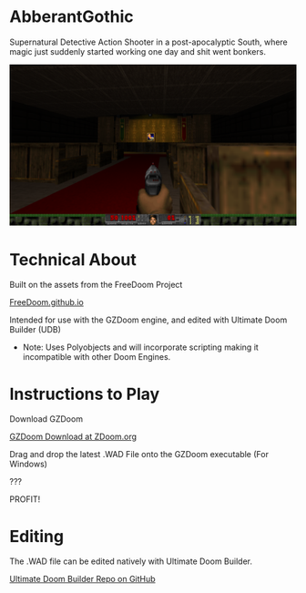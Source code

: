 # AbberantGothic

Supernatural Detective Action Shooter in a post-apocalyptic South, where magic just suddenly started working one day and shit went bonkers.  

![Screenshots/Screenshot 2024-02-25 063312.png](https://github.com/DerrangedGadgeteer/AbberantGothic/blob/main/Screenshots/Screenshot%202024-02-25%20063312.png?raw=true)

# Technical About

Built on the assets from the FreeDoom Project

[FreeDoom.github.io](https://freedoom.github.io/)

Intended for use with the GZDoom engine, and edited with Ultimate Doom Builder (UDB)
- Note: Uses Polyobjects and will incorporate scripting making it incompatible with other Doom Engines.

# Instructions to Play

Download GZDoom

[GZDoom Download at ZDoom.org](https://zdoom.org/downloads)

Drag and drop the latest .WAD File onto the GZDoom executable (For Windows)

???

PROFIT!

# Editing

The .WAD file can be edited natively with Ultimate Doom Builder.

[Ultimate Doom Builder Repo on GitHub](https://github.com/UltimateDoomBuilder/UltimateDoomBuilder)
